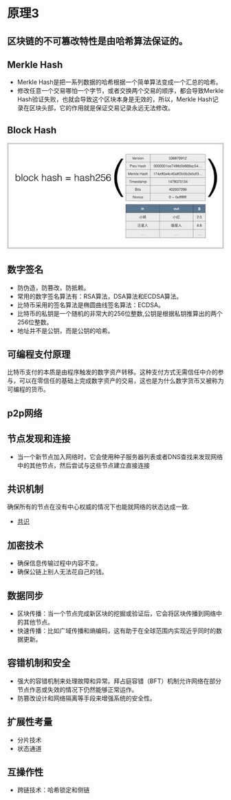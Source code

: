 # 原理3

## 区块链的不可篡改特性是由哈希算法保证的。

## Merkle Hash
- Merkle Hash是把一系列数据的哈希根据一个简单算法变成一个汇总的哈希。
- 修改任意一个交易哪怕一个字节，或者交换两个交易的顺序，都会导致Merkle Hash验证失败，也就会导致这个区块本身是无效的，所以，Merkle Hash记录在区块头部，它的作用就是保证交易记录永远无法修改。

## Block Hash

![区块hash](../images/block-hash.jpg)

## 数字签名
- 防伪造，防篡改，防抵赖。
- 常用的数字签名算法有：RSA算法，DSA算法和ECDSA算法。
- 比特币采用的签名算法是椭圆曲线签名算法：ECDSA。
- 比特币的私钥是一个随机的非常大的256位整数,公钥是根据私钥推算出的两个256位整数。
- 地址并不是公钥，而是公钥的哈希。


## 可编程支付原理
比特币支付的本质是由程序触发的数字资产转移。这种支付方式无需信任中介的参与，可以在零信任的基础上完成数字资产的交易，这也是为什么数字货币又被称为可编程的货币。

## p2p网络

## 节点发现和连接
- 当一个新节点加入网络时，它会使用种子服务器列表或者DNS查找来发现网络中的其他节点，然后尝试与这些节点建立直接连接

## 共识机制
确保所有的节点在没有中心权威的情况下也能就网络的状态达成一致.
- [共识](./共识.md)

## 加密技术
- 确保信息传输过程中内容不变。
- 确保公链上别人无法花自己的钱。

## 数据同步
- 区块传播：当一个节点完成新区块的挖掘或验证后，它会将区块传播到网络中的其他节点。
- 快速传播：比如广域传播和熵编码，这有助于在全球范围内实现近乎同时的数据更新。

## 容错机制和安全
- 强大的容错机制来处理故障和异常。拜占庭容错（BFT）机制允许网络在部分节点作恶或失效的情况下仍然能够正常运作。
- 防篡改设计和网络隔离等手段来增强系统的安全性。

## 扩展性考量
- 分片技术
- 状态通道

## 互操作性
- 跨链技术：哈希锁定和侧链

